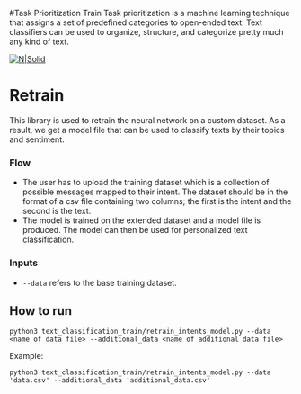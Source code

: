 #Task Prioritization Train
Task prioritization is a machine learning technique that assigns a set of predefined categories to open-ended text. Text classifiers can be used to organize, structure, and categorize pretty much any kind of text.

[![N|Solid](https://cnvrg.io/wp-content/uploads/2018/12/logo-dark.png)](https://nodesource.com/products/nsolid)

# Retrain
This library is used to retrain the neural network on a custom dataset.
As a result, we get a model file that can be used to classify texts by their topics and sentiment. 
### Flow
- The user has to upload the training dataset which is a collection of possible messages mapped to their intent. The dataset should be in the format of a csv file containing two columns; the first is the intent and the second is the text. 
- The model is trained on the extended dataset and a model file is produced. The model can then be used for personalized text classification.

### Inputs
- `--data` refers to the base training dataset.
 
## How to run
```
python3 text_classification_train/retrain_intents_model.py --data <name of data file> --additional_data <name of additional data file>
```
Example:
```
python3 text_classification_train/retrain_intents_model.py --data 'data.csv' --additional_data 'additional_data.csv'
```